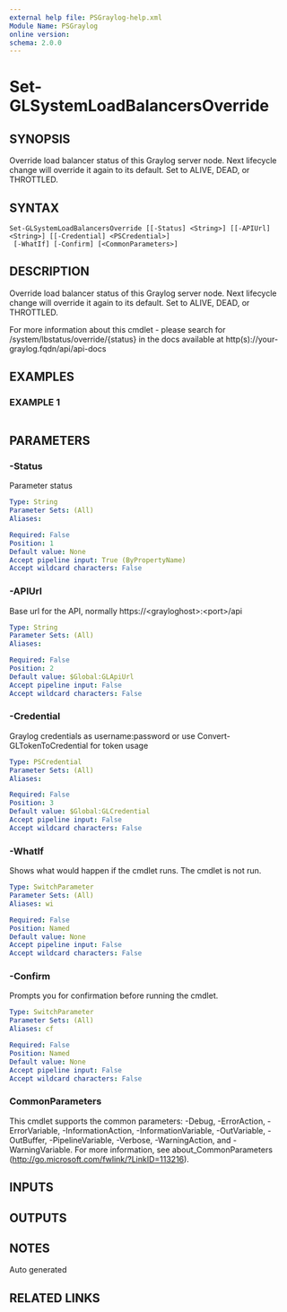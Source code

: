 ```yaml
---
external help file: PSGraylog-help.xml
Module Name: PSGraylog
online version:
schema: 2.0.0
---
```


# Set-GLSystemLoadBalancersOverride

## SYNOPSIS
Override load balancer status of this Graylog server node.
Next lifecycle change will override it again to its default.
Set to ALIVE, DEAD, or THROTTLED.

## SYNTAX

```
Set-GLSystemLoadBalancersOverride [[-Status] <String>] [[-APIUrl] <String>] [[-Credential] <PSCredential>]
 [-WhatIf] [-Confirm] [<CommonParameters>]
```

## DESCRIPTION
Override load balancer status of this Graylog server node.
Next lifecycle change will override it again to its default.
Set to ALIVE, DEAD, or THROTTLED.


For more information about this cmdlet - please search for /system/lbstatus/override/{status} in the docs available at http(s)://your-graylog.fqdn/api/api-docs

## EXAMPLES

### EXAMPLE 1
```

```

## PARAMETERS

### -Status
Parameter status

```yaml
Type: String
Parameter Sets: (All)
Aliases:

Required: False
Position: 1
Default value: None
Accept pipeline input: True (ByPropertyName)
Accept wildcard characters: False
```

### -APIUrl
Base url for the API, normally https://\<grayloghost\>:\<port\>/api

```yaml
Type: String
Parameter Sets: (All)
Aliases:

Required: False
Position: 2
Default value: $Global:GLApiUrl
Accept pipeline input: False
Accept wildcard characters: False
```

### -Credential
Graylog credentials as username:password or use Convert-GLTokenToCredential for token usage

```yaml
Type: PSCredential
Parameter Sets: (All)
Aliases:

Required: False
Position: 3
Default value: $Global:GLCredential
Accept pipeline input: False
Accept wildcard characters: False
```

### -WhatIf
Shows what would happen if the cmdlet runs.
The cmdlet is not run.

```yaml
Type: SwitchParameter
Parameter Sets: (All)
Aliases: wi

Required: False
Position: Named
Default value: None
Accept pipeline input: False
Accept wildcard characters: False
```

### -Confirm
Prompts you for confirmation before running the cmdlet.

```yaml
Type: SwitchParameter
Parameter Sets: (All)
Aliases: cf

Required: False
Position: Named
Default value: None
Accept pipeline input: False
Accept wildcard characters: False
```

### CommonParameters
This cmdlet supports the common parameters: -Debug, -ErrorAction, -ErrorVariable, -InformationAction, -InformationVariable, -OutVariable, -OutBuffer, -PipelineVariable, -Verbose, -WarningAction, and -WarningVariable. For more information, see about_CommonParameters (http://go.microsoft.com/fwlink/?LinkID=113216).

## INPUTS

## OUTPUTS

## NOTES
Auto generated

## RELATED LINKS
